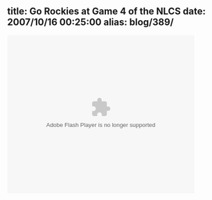 title: Go Rockies at Game 4 of the NLCS
date: 2007/10/16 00:25:00
alias: blog/389/
---
<div class="wlWriterEditableSmartContent" id="scid:5737277B-5D6D-4f48-ABFC-DD9C333F4C5D:7864eed8-274f-47cf-b05c-8d0f16b3da48" style="padding-right: 0px; display: inline; padding-left: 0px; float: none; padding-bottom: 0px; margin: 0px; padding-top: 0px">

<div><embed src="http://images.video.msn.com/flash/soapbox1_1.swf" quality="high" width="432" height="364" wmode="transparent" type="application/x-shockwave-flash" pluginspage="http://macromedia.com/go/getflashplayer" flashvars="c=v&amp;v=91dcca88-2c79-4ebe-add2-a7bcdcf31380&amp;from=writer&amp;mkt=en-US"></div>

</div>